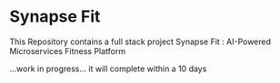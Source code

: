 # Synapse Fit
This Repository contains a full stack project Synapse Fit : AI-Powered Microservices Fitness Platform 

...work in progress... it will complete within a 10 days
